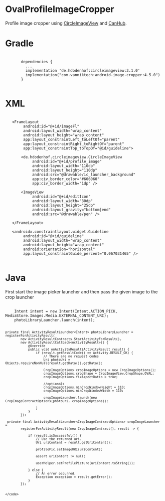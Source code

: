 # OvalProfileImageCropper
 
Profile image cropper using [CircleImageView](https://github.com/hdodenhof/CircleImageView) and [CanHub](https://github.com/CanHub/Android-Image-Cropper).

# Gradle
<pre>
    <code>
       dependencies {
         ...
         implementation 'de.hdodenhof:circleimageview:3.1.0'
         implementation("com.vanniktech:android-image-cropper:4.5.0")
       }
    </code>
</pre>

# XML
<pre>
    <code>
   &lt;FrameLayout
        android:id="@+id/imageFl"
        android:layout_width="wrap_content"
        android:layout_height="wrap_content"
        app:layout_constraintLeft_toLeftOf="parent"
        app:layout_constraintRight_toRightOf="parent"
        app:layout_constraintTop_toTopOf="@id/guideline"&gt;
    
       &lt;de.hdodenhof.circleimageview.CircleImageView
            android:id="@+id/profile_image"
            android:layout_width="110dp"
            android:layout_height="110dp"
            android:src="@drawable/ic_launcher_background"
            app:civ_border_color="#606060"
            app:civ_border_width="1dp" /&gt;

       &lt;ImageView
            android:id="@+id/editIcon"
            android:layout_width="30dp"
            android:layout_height="25dp"
            android:layout_gravity="bottom|end"
            android:src="@drawable/pen" /&gt;
            
   &lt;/FrameLayout&gt;   
         
   &lt;androidx.constraintlayout.widget.Guideline
        android:id="@+id/guideline"
        android:layout_width="wrap_content"
        android:layout_height="wrap_content"
        android:orientation="horizontal"
        app:layout_constraintGuide_percent="0.067031465" /&gt;
    </code>
</pre>

# Java
<p> First start the image picker launcher and then pass the given image to the crop launcher </p>
<pre>
    <code>
    Intent intent = new Intent(Intent.ACTION_PICK, MediaStore.Images.Media.EXTERNAL_CONTENT_URI);
    photoLibraryLauncher.launch(intent);
    
    private final ActivityResultLauncher<Intent> photoLibraryLauncher = registerForActivityResult(
            new ActivityResultContracts.StartActivityForResult(),
            new ActivityResultCallback<ActivityResult>() {
                @Override
                public void onActivityResult(ActivityResult result) {
                    if (result.getResultCode() == Activity.RESULT_OK) {
                        // There are no request codes
                        Uri photoUri = Objects.requireNonNull(result.getData()).getData();

                        CropImageOptions cropImageOptions = new CropImageOptions();
                        cropImageOptions.cropShape = CropImageView.CropShape.OVAL;
                        cropImageOptions.fixAspectRatio = true;

                        //optionals
                        cropImageOptions.minCropWindowHeight = 110;
                        cropImageOptions.minCropWindowWidth = 110;

                        cropImageLauncher.launch(new CropImageContractOptions(photoUri, cropImageOptions));

                    }
                }
            });
            
     private final ActivityResultLauncher<CropImageContractOptions> cropImageLauncher =
            registerForActivityResult(new CropImageContract(), result -> {

                if (result.isSuccessful()) {
                    // Use the returned uri.
                    Uri uriContent = result.getUriContent();

                    profilePic.setImageURI(uriContent);

                    assert uriContent != null;

                    userHelper.setProfilePicture(uriContent.toString());

                } else {
                    // An error occurred.
                    Exception exception = result.getError();
                }
            });
    
    
    </code> 
</pre>
